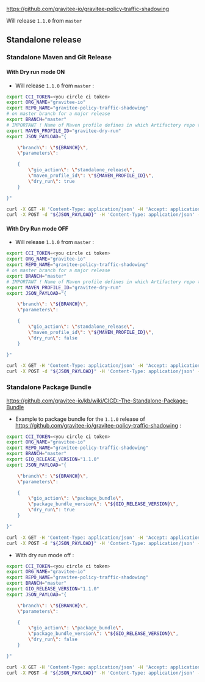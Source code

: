 

https://github.com/gravitee-io/gravitee-policy-traffic-shadowing

Will release `1.1.0` from `master`


## Standalone release

### Standalone Maven and Git Release

#### With Dry run mode ON

* Will release `1.1.0` from `master` :

```bash
export CCI_TOKEN=<you circle ci token>
export ORG_NAME="gravitee-io"
export REPO_NAME="gravitee-policy-traffic-shadowing"
# on master branch for a major release
export BRANCH="master"
# IMPORTANT ! Name of Maven profile defines in which Artifactory repo the mvn deploys sends
export MAVEN_PROFILE_ID="gravitee-dry-run"
export JSON_PAYLOAD="{

    \"branch\": \"${BRANCH}\",
    \"parameters\":

    {
        \"gio_action\": \"standalone_release\",
        \"maven_profile_id\": \"${MAVEN_PROFILE_ID}\",
        \"dry_run\": true
    }

}"

curl -X GET -H 'Content-Type: application/json' -H 'Accept: application/json' -H "Circle-Token: ${CCI_TOKEN}" https://circleci.com/api/v2/me | jq .
curl -X POST -d "${JSON_PAYLOAD}" -H 'Content-Type: application/json' -H 'Accept: application/json' -H "Circle-Token: ${CCI_TOKEN}" https://circleci.com/api/v2/project/gh/${ORG_NAME}/${REPO_NAME}/pipeline | jq .
```


#### With Dry Run mode OFF

* Will release `1.1.0` from `master` :

```bash
export CCI_TOKEN=<you circle ci token>
export ORG_NAME="gravitee-io"
export REPO_NAME="gravitee-policy-traffic-shadowing"
# on master branch for a major release
export BRANCH="master"
# IMPORTANT ! Name of Maven profile defines in which Artifactory repo the mvn deploys sends
export MAVEN_PROFILE_ID="gravitee-dry-run"
export JSON_PAYLOAD="{

    \"branch\": \"${BRANCH}\",
    \"parameters\":

    {
        \"gio_action\": \"standalone_release\",
        \"maven_profile_id\": \"${MAVEN_PROFILE_ID}\",
        \"dry_run\": false
    }

}"

curl -X GET -H 'Content-Type: application/json' -H 'Accept: application/json' -H "Circle-Token: ${CCI_TOKEN}" https://circleci.com/api/v2/me | jq .
curl -X POST -d "${JSON_PAYLOAD}" -H 'Content-Type: application/json' -H 'Accept: application/json' -H "Circle-Token: ${CCI_TOKEN}" https://circleci.com/api/v2/project/gh/${ORG_NAME}/${REPO_NAME}/pipeline | jq .
```

### Standalone Package Bundle

https://github.com/gravitee-io/kb/wiki/CICD:-The-Standalone-Package-Bundle

* Example to package bundle for the `1.1.0` release of https://github.com/gravitee-io/gravitee-policy-traffic-shadowing :

```bash
export CCI_TOKEN=<you circle ci token>
export ORG_NAME="gravitee-io"
export REPO_NAME="gravitee-policy-traffic-shadowing"
export BRANCH="master"
export GIO_RELEASE_VERSION="1.1.0"
export JSON_PAYLOAD="{

    \"branch\": \"${BRANCH}\",
    \"parameters\":

    {
        \"gio_action\": \"package_bundle\",
        \"package_bundle_version\": \"${GIO_RELEASE_VERSION}\",
        \"dry_run\": true
    }

}"

curl -X GET -H 'Content-Type: application/json' -H 'Accept: application/json' -H "Circle-Token: ${CCI_TOKEN}" https://circleci.com/api/v2/me | jq .
curl -X POST -d "${JSON_PAYLOAD}" -H 'Content-Type: application/json' -H 'Accept: application/json' -H "Circle-Token: ${CCI_TOKEN}" https://circleci.com/api/v2/project/gh/${ORG_NAME}/${REPO_NAME}/pipeline | jq .
```

* With dry run mode off :

```bash
export CCI_TOKEN=<you circle ci token>
export ORG_NAME="gravitee-io"
export REPO_NAME="gravitee-policy-traffic-shadowing"
export BRANCH="master"
export GIO_RELEASE_VERSION="1.1.0"
export JSON_PAYLOAD="{

    \"branch\": \"${BRANCH}\",
    \"parameters\":

    {
        \"gio_action\": \"package_bundle\",
        \"package_bundle_version\": \"${GIO_RELEASE_VERSION}\",
        \"dry_run\": false
    }

}"

curl -X GET -H 'Content-Type: application/json' -H 'Accept: application/json' -H "Circle-Token: ${CCI_TOKEN}" https://circleci.com/api/v2/me | jq .
curl -X POST -d "${JSON_PAYLOAD}" -H 'Content-Type: application/json' -H 'Accept: application/json' -H "Circle-Token: ${CCI_TOKEN}" https://circleci.com/api/v2/project/gh/${ORG_NAME}/${REPO_NAME}/pipeline | jq .
```
